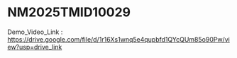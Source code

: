 # NM2025TMID10029

Demo_Video_Link : https://drive.google.com/file/d/1r16Xs1wnq5e4qupbfd1QYcQUm85o90Pw/view?usp=drive_link
